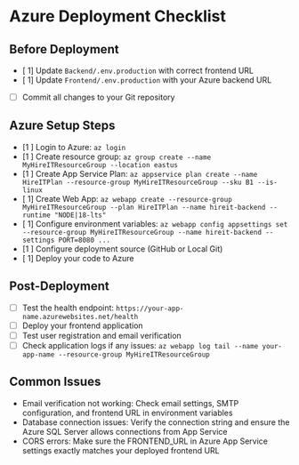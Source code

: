 # Azure Deployment Checklist

## Before Deployment
- [ 1] Update `Backend/.env.production` with correct frontend URL
- [ 1] Update `Frontend/.env.production` with your Azure backend URL
- [ ] Commit all changes to your Git repository

## Azure Setup Steps
- [1 ] Login to Azure: `az login`
- [1 ] Create resource group: `az group create --name MyHireITResourceGroup --location eastus`
- [1 ] Create App Service Plan: `az appservice plan create --name HireITPlan --resource-group MyHireITResourceGroup --sku B1 --is-linux`
- [ 1] Create Web App: `az webapp create --resource-group MyHireITResourceGroup --plan HireITPlan --name hireit-backend --runtime "NODE|18-lts"`
- [ 1] Configure environment variables: `az webapp config appsettings set --resource-group MyHireITResourceGroup --name hireit-backend --settings PORT=8080 ...`
- [1 ] Configure deployment source (GitHub or Local Git)
- [ 1] Deploy your code to Azure

## Post-Deployment
- [ ] Test the health endpoint: `https://your-app-name.azurewebsites.net/health`
- [ ] Deploy your frontend application
- [ ] Test user registration and email verification
- [ ] Check application logs if any issues: `az webapp log tail --name your-app-name --resource-group MyHireITResourceGroup`

## Common Issues
- Email verification not working: Check email settings, SMTP configuration, and frontend URL in environment variables
- Database connection issues: Verify the connection string and ensure the Azure SQL Server allows connections from App Service
- CORS errors: Make sure the FRONTEND_URL in Azure App Service settings exactly matches your deployed frontend URL 